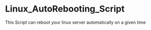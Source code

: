 # Linux_AutoRebooting_Script
This Script can reboot your linux server automatically on a given time
